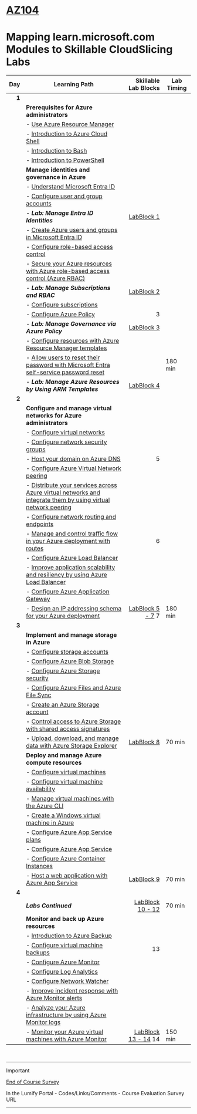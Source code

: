 # [AZ104](https://learn.microsoft.com/en-gb/training/courses/az-104t00?WT.mc_id=ilt_partner_webpage_wwl&ocid=509519#study-guide)
# Mapping learn.microsoft.com Modules to Skillable CloudSlicing Labs



|Day|Learning Path| Skillable Lab Blocks| Lab Timing |
|---:|---|---:|---|
|**1**|
||**Prerequisites for Azure administrators** | ||
||    - [Use Azure Resource Manager](https://learn.microsoft.com/en-gb/training/modules/use-azure-resource-manager/) |||
||    - [Introduction to Azure Cloud Shell](https://learn.microsoft.com/en-gb/training/modules/intro-to-azure-cloud-shell/) |||
||    - [Introduction to Bash](https://learn.microsoft.com/en-gb/training/modules/bash-introduction/) |||
||    - [Introduction to PowerShell](https://learn.microsoft.com/en-gb/training/modules/introduction-to-powershell/) |||
||**Manage identities and governance in Azure** | ||
||    - [Understand Microsoft Entra ID](https://learn.microsoft.com/en-gb/training/modules/understand-azure-active-directory/) |||
||    - [Configure user and group accounts](https://learn.microsoft.com/en-gb/training/modules/configure-user-group-accounts/) |||
||    - ***Lab: Manage Entra ID Identities***|[LabBlock 1](https://lumify.learnondemand.net/)||
||    - [Create Azure users and groups in Microsoft Entra ID](https://learn.microsoft.com/en-gb/training/modules/create-users-and-groups-in-azure-active-directory/) |||
||    - [Configure role-based access control](https://learn.microsoft.com/en-gb/training/modules/configure-role-based-access-control/) |||
||    - [Secure your Azure resources with Azure role-based access control (Azure RBAC)](https://learn.microsoft.com/en-gb/training/modules/secure-azure-resources-with-rbac/) |||
||    - ***Lab: Manage Subscriptions and RBAC***|[LabBlock 2](https://lumify.learnondemand.net/)||
||    - [Configure subscriptions](https://learn.microsoft.com/en-gb/training/modules/configure-subscriptions/) |||
||    - [Configure Azure Policy](https://learn.microsoft.com/en-gb/training/modules/configure-azure-policy/) |3||
||    - ***Lab: Manage Governance via Azure Policy***|[LabBlock 3](https://lumify.learnondemand.net/)||
||    - [Configure resources with Azure Resource Manager templates](https://learn.microsoft.com/en-gb/training/modules/configure-resources-arm-templates/) |||
||    - [Allow users to reset their password with Microsoft Entra self-service password reset](https://learn.microsoft.com/en-gb/training/modules/allow-users-reset-their-password/) ||180 min|
||    - ***Lab: Manage Azure Resources by Using ARM Templates***|[LabBlock 4](https://lumify.learnondemand.net/)||
|**2**|
||**Configure and manage virtual networks for Azure administrators** | ||
||    - [Configure virtual networks](https://learn.microsoft.com/en-gb/training/modules/configure-virtual-networks/) |||
||    - [Configure network security groups](https://learn.microsoft.com/en-gb/training/modules/configure-network-security-groups/) |||
||    - [Host your domain on Azure DNS](https://learn.microsoft.com/en-gb/training/modules/host-domain-azure-dns/) |5||
||    - [Configure Azure Virtual Network peering](https://learn.microsoft.com/en-gb/training/modules/configure-vnet-peering/) |||
||    - [Distribute your services across Azure virtual networks and integrate them by using virtual network peering](https://learn.microsoft.com/en-gb/training/modules/integrate-vnets-with-vnet-peering/) |||
||    - [Configure network routing and endpoints](https://learn.microsoft.com/en-gb/training/modules/configure-network-routing-endpoints/) |||
||    - [Manage and control traffic flow in your Azure deployment with routes](https://learn.microsoft.com/en-gb/training/modules/control-network-traffic-flow-with-routes/) |6||
||    - [Configure Azure Load Balancer](https://learn.microsoft.com/en-gb/training/modules/configure-azure-load-balancer/) |||
||    - [Improve application scalability and resiliency by using Azure Load Balancer](https://learn.microsoft.com/en-gb/training/modules/improve-app-scalability-resiliency-with-load-balancer/) |||
||    - [Configure Azure Application Gateway](https://learn.microsoft.com/en-gb/training/modules/configure-azure-application-gateway/) |||
||    - [Design an IP addressing schema for your Azure deployment](https://learn.microsoft.com/en-gb/training/modules/design-ip-addressing-for-azure/) |[LabBlock 5 - 7](https://lumify.learnondemand.net/) 7|180 min|
|**3**|
||**Implement and manage storage in Azure** | ||
||    - [Configure storage accounts](https://learn.microsoft.com/en-gb/training/modules/configure-storage-accounts/) |||
||    - [Configure Azure Blob Storage](https://learn.microsoft.com/en-gb/training/modules/configure-blob-storage/) |||
||    - [Configure Azure Storage security](https://learn.microsoft.com/en-gb/training/modules/configure-storage-security/) |||
||    - [Configure Azure Files and Azure File Sync](https://learn.microsoft.com/en-gb/training/modules/configure-azure-files-file-sync/) |||
||    - [Create an Azure Storage account](https://learn.microsoft.com/en-gb/training/modules/create-azure-storage-account/) |||
||    - [Control access to Azure Storage with shared access signatures](https://learn.microsoft.com/en-gb/training/modules/control-access-to-azure-storage-with-sas/) |||
||    - [Upload, download, and manage data with Azure Storage Explorer](https://learn.microsoft.com/en-gb/training/modules/upload-download-and-manage-data-with-azure-storage-explorer/) |[LabBlock 8](https://lumify.learnondemand.net/)|70 min|
||**Deploy and manage Azure compute resources** | ||
||    - [Configure virtual machines](https://learn.microsoft.com/en-gb/training/modules/configure-virtual-machines/) |||
||    - [Configure virtual machine availability](https://learn.microsoft.com/en-gb/training/modules/configure-virtual-machine-availability/) |||
||    - [Manage virtual machines with the Azure CLI](https://learn.microsoft.com/en-gb/training/modules/manage-virtual-machines-with-azure-cli/) |||
||    - [Create a Windows virtual machine in Azure](https://learn.microsoft.com/en-gb/training/modules/create-windows-virtual-machine-in-azure/) |||
||    - [Configure Azure App Service plans](https://learn.microsoft.com/en-gb/training/modules/configure-app-service-plans/) |||
||    - [Configure Azure App Service](https://learn.microsoft.com/en-gb/training/modules/configure-azure-app-services/) |||
||    - [Configure Azure Container Instances](https://learn.microsoft.com/en-gb/training/modules/configure-azure-container-instances/) |||
||    - [Host a web application with Azure App Service](https://learn.microsoft.com/en-gb/training/modules/host-a-web-app-with-azure-app-service/) |[LabBlock 9](https://lumify.learnondemand.net/)|70 min|
|**4**|
||***Labs Continued***| [LabBlock 10 - 12](https://lumify.learnondemand.net/)|70 min|
||**Monitor and back up Azure resources** | ||
||    - [Introduction to Azure Backup](https://learn.microsoft.com/en-gb/training/modules/intro-to-azure-backup/) |||
||    - [Configure virtual machine backups](https://learn.microsoft.com/en-gb/training/modules/configure-virtual-machine-backups/) |13||
||    - [Configure Azure Monitor](https://learn.microsoft.com/en-gb/training/modules/configure-azure-monitor/) |||
||    - [Configure Log Analytics](https://learn.microsoft.com/en-gb/training/modules/configure-log-analytics/) |||
||    - [Configure Network Watcher](https://learn.microsoft.com/en-gb/training/modules/configure-network-watcher/) |||
||    - [Improve incident response with Azure Monitor alerts](https://learn.microsoft.com/en-gb/training/modules/incident-response-with-alerting-on-azure/) |||
||    - [Analyze your Azure infrastructure by using Azure Monitor logs](https://learn.microsoft.com/en-gb/training/modules/analyze-infrastructure-with-azure-monitor-logs/) |||
||    - [Monitor your Azure virtual machines with Azure Monitor](https://learn.microsoft.com/en-gb/training/modules/monitor-azure-vm-using-diagnostic-data/) |[LabBlock 13 - 14](https://lumify.learnondemand.net/) 14 |150 min|
<br>

---
> [!IMPORTANT]
> [End of Course Survey](https://my.lumifywork.com)
>
> In the Lumify Portal - Codes/Links/Comments -  Course Evaluation Survey URL
---

<br>
